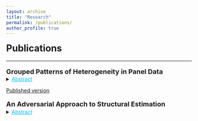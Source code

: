 ```yaml
---
layout: archive
title: "Research"
permalink: /publications/
author_profile: true
---
```



**<span style="font-size: 25px; line-height: 1.5;">Publications </span>** 

---
<p style="font-size: 18px; margin-bottom: 1.5px; font-weight: bold;">Grouped Patterns of Heterogeneity in Panel Data</p>



<details>
  <summary><span style="color: #00BFFF; text-decoration:underline; font-size: 14px; margin-bottom: 2px;">Abstract</span></summary>
  <p style="font-size: 14px;">This paper introduces time-varying grouped patterns of heterogeneity in linear panel data models. A distinctive feature of our approach is that group membership is left unrestricted. We estimate the parameters of the model using a “grouped fixed-effects” estimator that minimizes a least squares criterion with respect to all possible groupings of the cross-sectional units. Recent advances in the clustering literature allow for fast and efficient computation. We provide conditions under which our estimator is consistent as both dimensions of the panel tend to infinity, and we develop inference methods. Finally, we allow for grouped patterns of unobserved heterogeneity in the study of the link between income and democracy across countries.</p>
</details></span> 

<span style="font-size: 14px;">[Published version](https://www.jstor.org/stable/43616962)</span>


<p style="font-size: 18px; margin-bottom: 1.5px; font-weight: bold;">An Adversarial Approach to Structural Estimation</p>


<details>
  <summary><span style="color: #00BFFF; text-decoration:underline; font-size: 14px; margin-bottom: 2px;">Abstract</span></summary>
  <p style="font-size: 14px;">We propose a new simulation-based estimation method, adversarial estimation, for structural models. The estimator is formulated as the solution to a minimax problem between a generator (which generates simulated observations using the structural model) and a discriminator (which classifies whether an observation is simulated). The discriminator maximizes the accuracy of its
classification while the generator minimizes it. We show that, with a sufficiently
rich discriminator, the adversarial estimator attains parametric efficiency under correct specification and the parametric rate under misspecification. We advocate the use of a neural network as a discriminator that can exploit adaptivity properties and attain fast rates of convergence. We apply our method to the elderly’s saving decision model and show that our estimator uncovers the bequest motive as an important source of saving across the wealth distribution, not only for the rich.</p>
</details>

